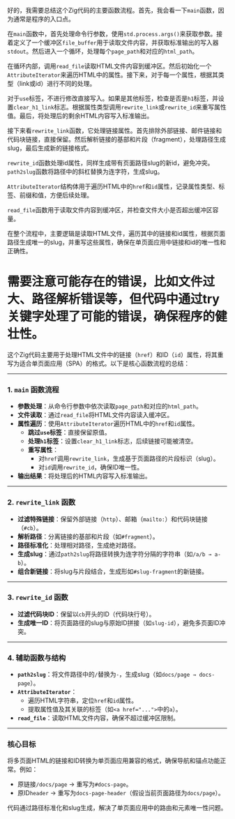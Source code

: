 好的，我需要总结这个Zig代码的主要函数流程。首先，我会看一下`main`函数，因为通常是程序的入口点。

在`main`函数中，首先处理命令行参数，使用`std.process.args()`来获取参数。接着定义了一个缓冲区`file_buffer`用于读取文件内容，并获取标准输出的写入器`stdout`。然后进入一个循环，处理每个`page_path`和对应的`html_path`。

在循环内部，调用`read_file`读取HTML文件内容到缓冲区。然后初始化一个`AttributeIterator`来遍历HTML中的属性。接下来，对于每一个属性，根据其类型（link或id）进行不同的处理。

对于`use`标签，不进行修改直接写入。如果是其他标签，检查是否是`h1`标签，并设置`clear_h1_link`标志。根据属性类型调用`rewrite_link`或`rewrite_id`来重写属性值。最后，将处理后的剩余HTML内容写入标准输出。

接下来看`rewrite_link`函数，它处理链接属性。首先排除外部链接、邮件链接和代码块链接，直接保留。然后解析链接的基部和片段（fragment），处理路径生成slug，最后生成新的链接格式。

`rewrite_id`函数处理id属性，同样生成带有页面路径slug的新id，避免冲突。`path2slug`函数将路径中的斜杠替换为连字符，生成slug。

`AttributeIterator`结构体用于遍历HTML中的`href`和`id`属性，记录属性类型、标签、前缀和值，方便后续处理。

`read_file`函数用于读取文件内容到缓冲区，并检查文件大小是否超出缓冲区容量。

在整个流程中，主要逻辑是读取HTML文件，遍历其中的链接和id属性，根据页面路径生成唯一的slug，并重写这些属性，确保在单页面应用中链接和id的唯一性和正确性。

需要注意可能存在的错误，比如文件过大、路径解析错误等，但代码中通过try关键字处理了可能的错误，确保程序的健壮性。
================================================
这个Zig代码主要用于处理HTML文件中的链接（`href`）和ID（`id`）属性，将其重写为适合单页面应用（SPA）的格式。以下是核心函数流程的总结：

---

### **1. `main` 函数流程**
- **参数处理**：从命令行参数中依次读取`page_path`和对应的`html_path`。
- **文件读取**：通过`read_file`将HTML文件内容读入缓冲区。
- **属性遍历**：使用`AttributeIterator`遍历HTML中的`href`和`id`属性。
  - **跳过`use`标签**：直接保留原值。
  - **处理`h1`标签**：设置`clear_h1_link`标志，后续链接可能被清空。
  - **重写属性**：
    - 对`href`调用`rewrite_link`，生成基于页面路径的片段标识（slug）。
    - 对`id`调用`rewrite_id`，确保ID唯一性。
- **输出结果**：将处理后的HTML内容写入标准输出。

---

### **2. `rewrite_link` 函数**
- **过滤特殊链接**：保留外部链接（`http`）、邮箱（`mailto:`）和代码块链接（`#cb`）。
- **解析路径**：分离链接的基部和片段（如`#fragment`）。
- **路径标准化**：处理相对路径，生成绝对路径。
- **生成slug**：通过`path2slug`将路径转换为连字符分隔的字符串（如`/a/b → a-b`）。
- **组合新链接**：将slug与片段结合，生成形如`#slug-fragment`的新链接。

---

### **3. `rewrite_id` 函数**
- **过滤代码块ID**：保留以`cb`开头的ID（代码块行号）。
- **生成唯一ID**：将页面路径的slug与原始ID拼接（如`slug-id`），避免多页面ID冲突。

---

### **4. 辅助函数与结构**
- **`path2slug`**：将文件路径中的`/`替换为`-`，生成slug（如`docs/page → docs-page`）。
- **`AttributeIterator`**：
  - 遍历HTML字符串，定位`href`和`id`属性。
  - 提取属性值及其关联的标签（如`<a href="...">`中的`a`）。
- **`read_file`**：读取HTML文件内容，确保不超过缓冲区限制。

---

### **核心目标**
将多页面HTML的链接和ID转换为单页面应用兼容的格式，确保导航和锚点功能正常。例如：
- 原链接`/docs/page` → 重写为`#docs-page`。
- 原ID`header` → 重写为`docs-page-header`（假设当前页面路径为`docs/page`）。

代码通过路径标准化和slug生成，解决了单页面应用中的路由和元素唯一性问题。